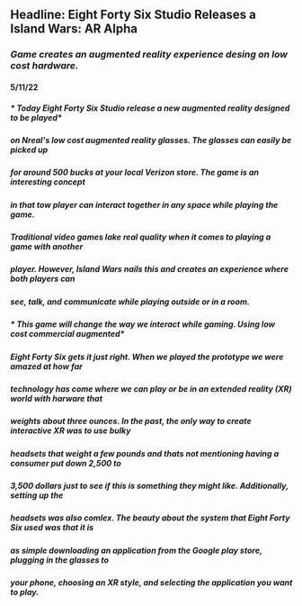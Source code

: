 ## Headline: Eight Forty Six Studio Releases a Island Wars: AR Alpha
### *Game creates an augmented reality experience desing on low cost hardware.*
#### 5/11/22


##### *     Today Eight Forty Six Studio release a new augmented reality designed to be played*
##### *on Nreal's low cost augmented reality glasses. The glasses can easily be picked up*
##### *for around 500 bucks at your local Verizon store. The game is an interesting concept* 
##### *in that tow player can interact together in any space while playing the game.*
##### *Traditional video games lake real quality when it comes to playing a game with another*
##### *player. However, Island Wars nails this and creates an experience where both players can*
##### *see, talk, and communicate while playing outside or in a room.*

##### *     This game will change the way we interact while gaming. Using low cost commercial augmented*
##### *Eight Forty Six gets it just right. When we played the prototype we were amazed at how far* 
##### *technology has come where we can play or be in an extended reality (XR) world with harware that*
##### *weights about three ounces. In the past, the only way to create interactive XR was to use bulky*
##### *headsets that weight a few pounds and thats not mentioning having a consumer put down 2,500 to*
##### *3,500 dollars just to see if this is something they might like. Additionally, setting up the* 
##### *headsets was also comlex. The beauty about the system that Eight Forty Six used was that it is* 
##### *as simple downloading an application from the Google play store, plugging in the glasses to* 
##### *your phone, choosing an XR style, and selecting the application you want to play.*

